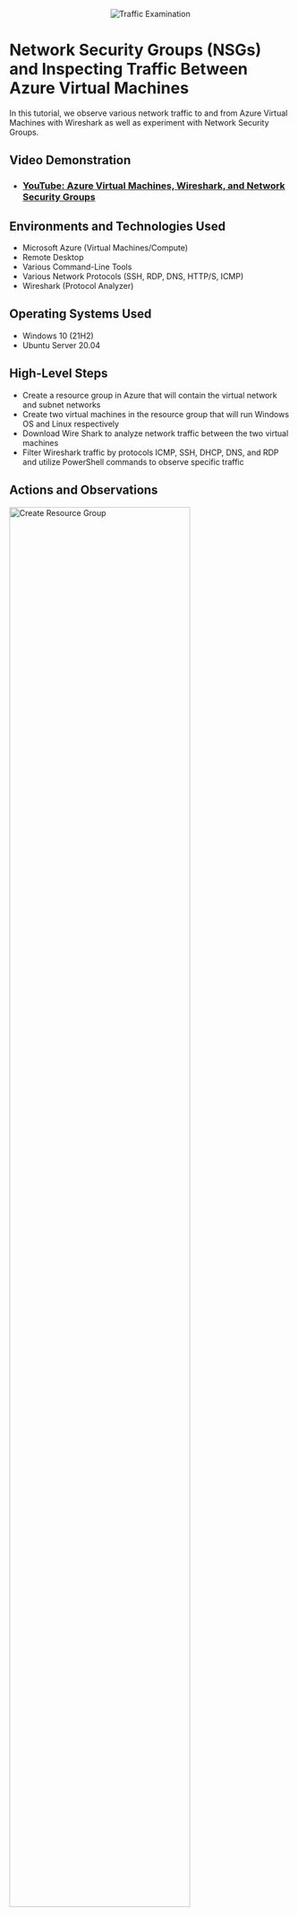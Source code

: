 <p align="center">
<img src="https://i.imgur.com/Ua7udoS.png" alt="Traffic Examination"/>
</p>

<h1>Network Security Groups (NSGs) and Inspecting Traffic Between Azure Virtual Machines</h1>
In this tutorial, we observe various network traffic to and from Azure Virtual Machines with Wireshark as well as experiment with Network Security Groups. <br />


<h2>Video Demonstration</h2>

- ### [YouTube: Azure Virtual Machines, Wireshark, and Network Security Groups](https://www.youtube.com)

<h2>Environments and Technologies Used</h2>

- Microsoft Azure (Virtual Machines/Compute)
- Remote Desktop
- Various Command-Line Tools
- Various Network Protocols (SSH, RDP, DNS, HTTP/S, ICMP)
- Wireshark (Protocol Analyzer)

<h2>Operating Systems Used </h2>

- Windows 10 (21H2)
- Ubuntu Server 20.04

<h2>High-Level Steps</h2>

- Create a resource group in Azure that will contain the virtual network and subnet networks
- Create two virtual machines in the resource group that will run Windows OS and Linux respectively 
- Download Wire Shark to analyze network traffic between the two virtual machines
- Filter Wireshark traffic by protocols ICMP, SSH, DHCP, DNS, and RDP and utilize PowerShell commands to observe specific traffic

<h2>Actions and Observations</h2>

<p>
<img src="https://i.imgur.com/mi7o6xu.png" height="80%" width="80%" alt="Create Resource Group"/>
</p>
<p>
To start this tutorial you must have a Microsoft Azure account. Please sign up for Microsoft Azure if you haven't already. Once you have signed up with Azure, and created a tenant and subscription group, you need to create a resource group.
To do this type in resource group in the search bar on the dashboard and go to the resource group page. Once there click the "create resource group" button and start filling out the details. For the purpose of this tutorial, we will be naming our resource group Net-tutorial01 but you can name yours whatever you would like. Once you give the resource group a name you can skip the Tags tab and click the "review+create" tab to get your resource group created.
</p>
<br />

<p>
<img src="https://i.imgur.com/WeIjDgW.png" height="80%" width="80%" alt="Virtual Machine Creation"/>
</p>
<p>
  Once the resource group has been created then we will need to create the two virtual machines that are needed for this tutorial. In order to do this, type "virtual machines" into the Azure search bar and head to the virtual machines page. Once there click the "Create" button and start creating your first VM. For this first virtual machine, we will need to select our Resource Group ( which we created in the prior step), give our VM a name ( I choose VM1 but you can name it whatever you would like), select your Region( depending on where you are located, for example, if you live in New York City you would probably want to choose East US), choose your Image/ OS ( we want a Windows OS and so we would select Windows 10 Pro, version 22HS - x64 Gen 2), select a size (this involves deciding virtual CPU and RAM resources and selecting Standard_E2s_v3(2 vpcus with 16GiB of memory) should be sufficient enough) and then lastly create your admin account by creating a username and password. You can use the default options for inbound port rules, availability zones, and availability options. Once you have filled out the basics page you then head over to the Networking tab up top.
</p>
<br />

<p>
<img src="https://i.imgur.com/w4FNSya.png" height="80%" width="80%" alt="Networking Tab on Virtual Machine Page"/>
</p>
<p>
Once we are on the networking page, a virtual network, subnet, and public IP address should be already created for us by default. The Subnet IP will be important later because this is what we will use to communicate with the Linux VM that we will be creating in the next step. It will also be essential for us to select the same virtual network (VM-1 -vnet or in your case the name may be different) for the second VM to ensure that both VMs are operating under the same umbrella virtual network. After reviewing this page, click "review+create" at the bottom which should take you to the validation page. On the validation page click "create" at the bottom and your first VM will begin being spun up.
</p>
<br />

<p>
<img src="https://i.imgur.com/5TKwrzD.png" height="80%" width="80%" alt="Second Virtual Machine Creation"/>
</p>
<p>
Now that the first virtual machine has been created we can move on to creating our second virtual machine. We would mimic the same steps as above with some minor adjustments. Because we will be using a Linux OS for this virtual machine we will select Ubuntu Server 20.04 LTS - x64 Gen2 as the Image. Also, we will need to give this virtual machine a different name ( we chose VM2 but you can name this VM whatever you like). As you head to the bottom of the page you will notice that the authentication type defaulted to SSH public key, we will want to select "password" instead and create a username and password for this VM. After this is done head over to the networking tab.
</p>
<br />

<p>
<img src="https://i.imgur.com/TQPxZe6.png" height="80%" width="80%" alt="Networking Tab Two on Virtual Machine Page"/>
</p>
<p>
On this page, we just need to confirm that the virtual network is the same as the virtual network that was chosen for the first virtual machine (in this case VM1 -vnet). We will also leave the subnet at the default option and click "review+ create" at the bottom of the page. Once we reach the validation page we will select "create" and our second virtual machine will be spun up.
</p>
<br />

<p>
<img src="https://i.imgur.com/2fSbjTc.png" height="80%" width="80%" alt="Remote Desktop"/>
</p>
<p>
With the second virtual machine created our initial setup is complete. Our next step is to use our remote desktop program to remote into our first virtual machine with the Windows OS. Windows users will already have remote desktop installed but for Mac users, you will need to go to the app store and download remote desktop.
</p>
<br />

<p>
<img src="https://i.imgur.com/zD9C3Us.png" height="80%" width="80%" alt="Remoting In"/>
</p>
<p>
In order to use remote desktop simply click "Add PC" (this may be different for Windows) and copy your public IP address from your first virtual machine ( you can find this by searching virtual machine in the search bar and clicking the name of your first virtual machine(in our case that would be VM1) and paste it into the PC name section. Once that is done you can click "add". Then after clicking the add button the remote instance will be added and you can just click again to connect. When you attempt to connect you will be prompted with a window asking for a username and password. For this, simply use the same username and password that you established when you created your first virtual machine. Press continue and you will be taken to your remote desktop.
</p>
<br />

<p>
<img src="https://i.imgur.com/zGbEkPP.png" height="80%" width="80%" alt="WireShark"/>
</p>
<p>
  Now that we are inside our remote desktop we want to have the ability to analyze our network traffic and fortunately for us, there is a nifty software called Wireshark that will allow us to do this for free. Search for wireshark using the provided Microsoft Edge browser and click on the wireshark.org page. Once on the page click the "Get started" button which will take you to your installer options. Click Windows x64 Installer and start the installation process. 
</p>
<br />

<p>
<img src="https://i.imgur.com/r6N7fFc.png" height="80%" width="80%" alt="WireShark Installed"/>
</p>
<p>
Now that WireShark has been installed, open up the application and click the Ethernet option on the first page. This should take you to the "capturing from Ethernet" page where you will be shown all of the traffic occurring on your virtual machine. Most of this traffic is generated by behind-the-scenes processes on your VM. Now, to start communicating with our other virtual machine we will start by filtering some of this network traffic. In the filter bar above type in icmp, which stands for Internet Control Messaging Protocol, and click the blue right arrow sign for it to take effect.
</p>
<br />

<p>
<img src="https://i.imgur.com/IPlqCsT.png" height="80%" width="80%" alt="Ping VM2"/>
</p>
<p>
Because we are filtering traffic by ICMP, if we use the ping command to ping our second virtual machine, the traffic will appear in the WireShark console because ping utilizes ICMP. But in order to ping our second virtual machine we need to find its private IP address. This can easily be done by going back to your Azure page and heading to the virtual machine's page and selecting your second virtual machine. In our case, our private IP address is 10.0.05, and so we would want to ping 10.0.05. To start pinging our second VM, open up Powershell and type ping 10.0.0.5. Because there is nothing set up in our second virtual machine to block our ping traffic, each of the four ping requests that are sent from our first virtual machine to our second virtual machine is successful.
</p>
<br />

<p>
<img src="https://i.imgur.com/ErTtENZ.png" height="80%" width="80%" alt="Ping Google"/>
</p>
<p>
Next, let's ping a well-known website like Google.com. To do this we will type ping Google.com into Powershell. As seen in the picture above we received four successful replies from Google's IP address 142.251.16.113.
</p>
<br />

<p>
<img src="https://i.imgur.com/sHnoSJO.png" height="80%" width="80%" alt="Network Security Group"/>
</p>
<p>
Now let's demonstrate what would happen if the ping requests that were sent from our first VM to our second VM were blocked by our second VM's network security group. A network security group contains security rules that can allow or deny inbound and outbound traffic. In order for us to block the pings coming from the first virtual machine we will have to create a security rule in the second VM's network security group that denies ICMP network traffic. To start let's create a continuous ping request to VM2 by typing in the command ping -t 10.0.0.5, the "-t" tells VM1 to send this ping request until we cancel the command. Now let's head back to Microsoft Azure and type in network security groups in the search bar. Once you are on the page, click the network security group that corresponds to your second virtual machine. In our case that would be VM2-nsg. On the next page click "inbound security rules" under settings and then click the "Add" button to add your security rule. For the first five options, we can leave the default settings in place but what we would want to change is the Protocol option ( select ICMP), the Action option ( select Deny to deny ICMP traffic), and Priority( you can input 200 because lower numbers receive the highest priority). Once you have selected these options, click "Add" at the bottom and we will then observe the effects.
</p>
<br />

<p>
<img src="https://i.imgur.com/ODDK6It.png" height="80%" width="80%" alt="Network Security Group Part2"/>
</p>
<p>
As you can see, after the security rules went into effect, the ping request started timing out in PowerShell and WireShark is now saying that no response is found. The ping requests from VM1 to VM2 have been successfully denied. In order to revert back to alloying ICMP traffic, simply travel back to the network security group page, click on inbound rules, click on the rule that you just created, and change the Action from Deny to Allow. Alternatively, you can just delete the security rule.
</p>
<br />

<p>
<img src="https://i.imgur.com/IYOKI4D.png" height="80%" width="80%" alt="Secure Shell"/>
</p>
<p>
Next, let's analyze some SSH ( Secure Shell) traffic. You can filter this traffic by typing ssh into the green bar in Wireshark and hitting enter. In order to generate some network traffic we will have to SSH into our second virtual machine VM2. To do this pull up Powershell again and type in the command ssh whatever your username is@ and the IP address of your second virtual machine (in our case 10.0.0.5). You will be asked by the Powershell prompt if you want to continue to connect and you will enter in yes. Then you will be prompted for the password for your second virtual machine. Enter your password and you will be connected to your second virtual machine via SSH. ( Note the password won't be visible as you type it but it will still be recorded. Hit enter after you finish typing it in).
</p>
<br />

<p>
<img src="https://i.imgur.com/AW59YCA.png" height="80%" width="80%" alt="SSH VM2"/>
</p>
<p>
Now that you are officially connected to VM2, type in a couple of Linux commands and observe the traffic in Wireshark. For example type in id, ls, pwd, and ls -a into Powershell and observe the corresponding traffic. You will also notice that even typing words into the command line will generate traffic in Wireshark. Once you're done and you want to exit SSH, simply type exit and hit enter and you will return back to the first virtual machine's interface.
</p>
<br />

<p>
<img src="https://i.imgur.com/jKDCrDg.png" height="80%" width="80%" alt="DHCP Traffic"/>
</p>
<p>
Next, let's observe some DHCP traffic. To do that we will need to type in dhcp into the filter bar in Wireshark and hit enter. DHCP stands for Dynamic Host Configuration Protocol and it is responsible for assigning private IP to computers on a network. To generate some DHCP traffic we will type in the command ipconfig/renew which will basically request an IP address for the virtual machine on the network and DHCP server inside your virtual network will reissue the IP address. As you can see from the example above Wireshark displays the request sent out to the DHCP server and the acknowledged reply. Also, Powershell outputs your private IP address after the command is run. 
</p>
<br />

<p>
<img src="https://i.imgur.com/DJmEXEB.png" height="80%" width="80%" alt="Disk Sanitization Steps"/>
</p>
<p>
Lorem ipsum dolor sit amet, consectetur adipiscing elit, sed do eiusmod tempor incididunt ut labore et dolore magna aliqua. Ut enim ad minim veniam, quis nostrud exercitation ullamco laboris nisi ut aliquip ex ea commodo consequat. Duis aute irure dolor in reprehenderit in voluptate velit esse cillum dolore eu fugiat nulla pariatur.
</p>
<br />

<p>
<img src="https://i.imgur.com/DJmEXEB.png" height="80%" width="80%" alt="Disk Sanitization Steps"/>
</p>
<p>
Lorem ipsum dolor sit amet, consectetur adipiscing elit, sed do eiusmod tempor incididunt ut labore et dolore magna aliqua. Ut enim ad minim veniam, quis nostrud exercitation ullamco laboris nisi ut aliquip ex ea commodo consequat. Duis aute irure dolor in reprehenderit in voluptate velit esse cillum dolore eu fugiat nulla pariatur.
</p>
<br />

<p>
<img src="https://i.imgur.com/DJmEXEB.png" height="80%" width="80%" alt="Disk Sanitization Steps"/>
</p>
<p>
Lorem ipsum dolor sit amet, consectetur adipiscing elit, sed do eiusmod tempor incididunt ut labore et dolore magna aliqua. Ut enim ad minim veniam, quis nostrud exercitation ullamco laboris nisi ut aliquip ex ea commodo consequat. Duis aute irure dolor in reprehenderit in voluptate velit esse cillum dolore eu fugiat nulla pariatur.
</p>
<br />

<p>
<img src="https://i.imgur.com/DJmEXEB.png" height="80%" width="80%" alt="Disk Sanitization Steps"/>
</p>
<p>
Lorem ipsum dolor sit amet, consectetur adipiscing elit, sed do eiusmod tempor incididunt ut labore et dolore magna aliqua. Ut enim ad minim veniam, quis nostrud exercitation ullamco laboris nisi ut aliquip ex ea commodo consequat. Duis aute irure dolor in reprehenderit in voluptate velit esse cillum dolore eu fugiat nulla pariatur.
</p>
<br />
